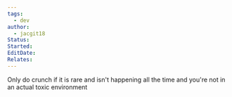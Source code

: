 ```yaml
---
tags:
  - dev
author:
  - jacgit18
Status: 
Started: 
EditDate: 
Relates:
---
```

Only do crunch if it is rare and isn't happening all the time and you're not in an actual toxic environment


